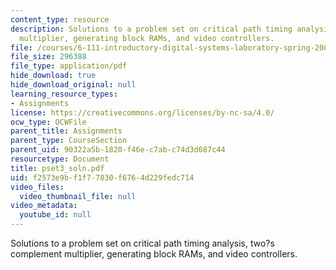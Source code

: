 ```yaml
---
content_type: resource
description: Solutions to a problem set on critical path timing analysis, two?s complement
  multiplier, generating block RAMs, and video controllers.
file: /courses/6-111-introductory-digital-systems-laboratory-spring-2006/f2573e9bf1f77830f6764d229fedc714_pset3_soln.pdf
file_size: 296388
file_type: application/pdf
hide_download: true
hide_download_original: null
learning_resource_types:
- Assignments
license: https://creativecommons.org/licenses/by-nc-sa/4.0/
ocw_type: OCWFile
parent_title: Assignments
parent_type: CourseSection
parent_uid: 90322a5b-1820-f46e-c7ab-c74d3d687c44
resourcetype: Document
title: pset3_soln.pdf
uid: f2573e9b-f1f7-7830-f676-4d229fedc714
video_files:
  video_thumbnail_file: null
video_metadata:
  youtube_id: null
---
```

Solutions to a problem set on critical path timing analysis, two?s complement multiplier, generating block RAMs, and video controllers.